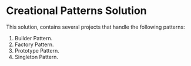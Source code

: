 # Creational Patterns Solution

This solution, contains several projects that handle the following patterns:

1. Builder Pattern.
2. Factory Pattern.
3. Prototype Pattern.
4. Singleton Pattern.

